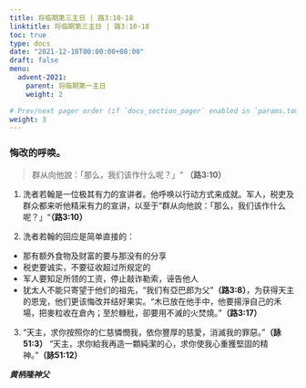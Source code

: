 ```yaml
---
title: 将临期第三主日 | 路3:10-18
linktitle: 将临期第三主日 | 路3:10-18
toc: true
type: docs
date: "2021-12-10T00:00:00+08:00"
draft: false
menu:
  advent-2021:
    parent: 将临期第一主日
    weight: 2

# Prev/next pager order (if `docs_section_pager` enabled in `params.toml`)
weight: 3
---
```


### 悔改的呼唤。
> 群从向他說：「那么，我们该作什么呢？」“ **（路3:10）**

1. 洗者若翰是一位极其有力的宣讲者。他呼唤以行动方式来成就。军人，税吏及群众都来听他精采有力的宣讲，以至于“群从向他說：「那么，我们该作什么呢？」“**（路3:10）**

2. 洗者若翰的回应是简单直接的：
- 那有额外食物及财富的要与那没有的分享
- 税吏要诚实，不要征收超过所规定的
- 军人要知足所领的工资，停止敲诈勒索，诬告他人
- 犹太人不能只寄望于他们的祖先，“我们有亞巴郎为父”**（路3:8）**，为获得天主的恩宠，他们更该悔改并结好果实。“木已放在他手中，他要揚淨自己的禾場，把麥粒收在倉內；至於糠秕，卻要用不滅的火焚燒。”**（路3:17）**

3. “天主，求你按照你的仁慈憐憫我，依你豐厚的慈愛，消滅我的罪惡。”**（詠51:3）** “天主，求你給我再造一顆純潔的心，求你使我心重獲堅固的精神。”**（詠51:12）**

___黄柄隆神父___
